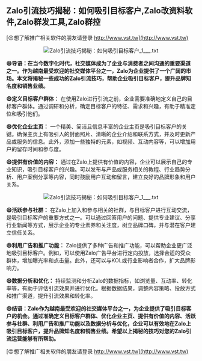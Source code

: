 ## **Zalo引流技巧揭秘：如何吸引目标客户,Zalo改资料软件,Zalo群发工具,Zalo群控**

[😍想了解推广相关软件的朋友请登录 http://www.vst.tw](http://www.vst.tw)

 <center><img src="https://vst.tw/MP4/tuiguang/png/0.png" alt="Zalo引流技巧揭秘：如何吸引目标客户_1___.txt"></center>

**😄导语：在当今数字化时代，社交媒体成为了企业与消费者之间沟通的重要渠道之一。作为越南最受欢迎的社交媒体平台之一，Zalo为企业提供了一个广阔的市场。本文将揭秘一些成功的Zalo引流技巧，帮助企业吸引目标客户，提升品牌知名度和销售业绩。**

**😄定义目标客户群体：**
在使用Zalo进行引流之前，企业需要准确地定义自己的目标客户群体。通过调研和分析，确定目标客户的特征、需求和兴趣，有助于精准定位和吸引他们。

**😄优化企业主页：**
一个精美、简洁且信息丰富的企业主页是吸引目标客户的关键。确保主页上有吸引人的封面照片、清晰的企业介绍和联系方式，并及时更新产品或服务的信息。此外，添加一些独特的元素，如视频、互动内容等，可以增加用户的留存时间和参与度。

**😄提供有价值的内容：**
通过在Zalo上提供有价值的内容，企业可以展示自己的专业知识，吸引目标客户的兴趣。可以发布与产品或服务相关的教程、行业趋势分析、用户案例分享等内容，同时鼓励用户互动和留言，建立良好的品牌形象和用户关系。

 <center><img src="https://vst.tw/MP4/tuiguang/png/3.png" alt="Zalo引流技巧揭秘：如何吸引目标客户_1___.txt"></center>

**😄活跃参与社群：**
在Zalo上加入和参与相关的社群，与目标客户进行互动交流，是吸引目标客户的重要方式之一。可以通过回答用户的问题、提供专业建议、分享行业新闻等方式，展示企业的专业素养和关注度，树立品牌口碑，并与潜在客户建立信任关系。

**😄利用广告和推广功能：**
Zalo提供了多种广告和推广功能，可以帮助企业更广泛地吸引目标客户。例如，可以使用Zalo广告平台进行定向投放，选择合适的受众群体，增加曝光率和点击量。此外，还可以与KOL或行业影响者合作，扩大品牌影响力。

**😄数据分析和优化：**
持续监测和分析Zalo的数据指标，如浏览量、互动率、转化率等，有助于评估引流效果并进行优化。根据数据结果，调整内容策略、投放方式和推广渠道，提升引流效果和转化率。

**😄结语：Zalo作为越南最受欢迎的社交媒体平台之一，为企业提供了吸引目标客户的机会。通过准确定义目标客户群体、优化企业主页、提供有价值的内容、活跃参与社群、利用广告和推广功能以及数据分析与优化，企业可以有效地在Zalo上吸引目标客户，提升品牌知名度和销售业绩。希望以上揭秘的技巧对您的Zalo引流运营能够有所帮助。**

[😍想了解推广相关软件的朋友请登录 http://www.vst.tw](http://www.vst.tw)



